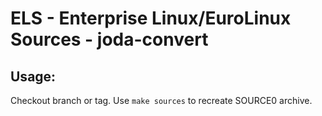 # ELS - Enterprise Linux/EuroLinux Sources - joda-convert
 
## Usage:
  Checkout branch or tag. Use `make sources` to recreate  SOURCE0 archive.
